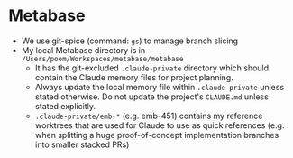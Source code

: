 # Metabase

- We use git-spice (command: `gs`) to manage branch slicing
- My local Metabase directory is in `/Users/poom/Workspaces/metabase/metabase`
  - It has the git-excluded `.claude-private` directory which should contain
    the Claude memory files for project planning.
  - Always update the local memory file within `.claude-private` unless stated
    otherwise. Do not update the project's `CLAUDE.md` unless stated explicitly.
  - `.claude-private/emb-*` (e.g. emb-451) contains my reference worktrees that
    are used for Claude to use as quick references (e.g. when splitting a huge
    proof-of-concept implementation branches into smaller stacked PRs)

